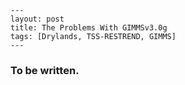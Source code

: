 ```
---
layout: post
title: The Problems With GIMMSv3.0g
tags: [Drylands, TSS-RESTREND, GIMMS] 
---
```

### To be written. 